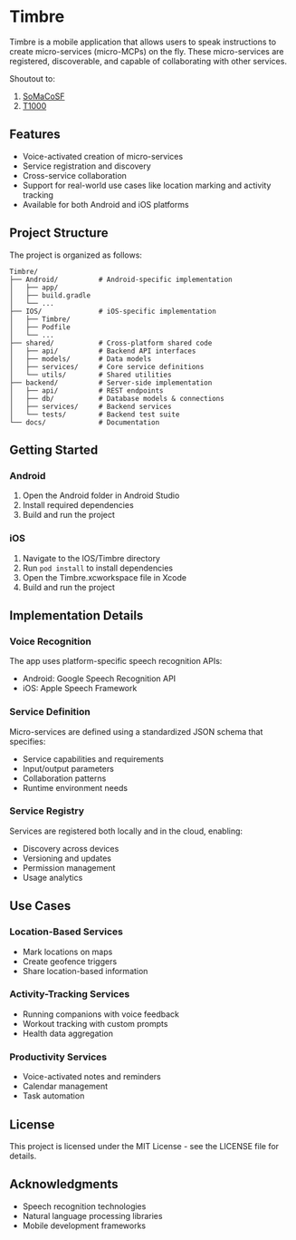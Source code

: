 # Timbre

Timbre is a mobile application that allows users to speak instructions to create micro-services (micro-MCPs) on the fly. These micro-services are registered, discoverable, and capable of collaborating with other services.

Shoutout to: 
1. [SoMaCoSF](https://forum.cursor.com/u/SoMaCoSF/summary)  
2. [T1000](https://forum.cursor.com/u/T1000/profile-hidden)  

## Features

- Voice-activated creation of micro-services
- Service registration and discovery
- Cross-service collaboration
- Support for real-world use cases like location marking and activity tracking
- Available for both Android and iOS platforms

## Project Structure

The project is organized as follows:

```
Timbre/
├── Android/          # Android-specific implementation
│   ├── app/
│   ├── build.gradle
│   └── ...
├── IOS/              # iOS-specific implementation
│   ├── Timbre/
│   ├── Podfile
│   └── ...
├── shared/           # Cross-platform shared code
│   ├── api/          # Backend API interfaces
│   ├── models/       # Data models
│   ├── services/     # Core service definitions
│   └── utils/        # Shared utilities
├── backend/          # Server-side implementation
│   ├── api/          # REST endpoints
│   ├── db/           # Database models & connections
│   ├── services/     # Backend services
│   └── tests/        # Backend test suite
└── docs/             # Documentation
```

## Getting Started

### Android

1. Open the Android folder in Android Studio
2. Install required dependencies
3. Build and run the project

### iOS

1. Navigate to the IOS/Timbre directory
2. Run `pod install` to install dependencies
3. Open the Timbre.xcworkspace file in Xcode
4. Build and run the project

## Implementation Details

### Voice Recognition

The app uses platform-specific speech recognition APIs:
- Android: Google Speech Recognition API
- iOS: Apple Speech Framework

### Service Definition

Micro-services are defined using a standardized JSON schema that specifies:
- Service capabilities and requirements
- Input/output parameters
- Collaboration patterns
- Runtime environment needs

### Service Registry

Services are registered both locally and in the cloud, enabling:
- Discovery across devices
- Versioning and updates
- Permission management
- Usage analytics

## Use Cases

### Location-Based Services

- Mark locations on maps
- Create geofence triggers
- Share location-based information

### Activity-Tracking Services

- Running companions with voice feedback
- Workout tracking with custom prompts
- Health data aggregation

### Productivity Services

- Voice-activated notes and reminders
- Calendar management
- Task automation

## License

This project is licensed under the MIT License - see the LICENSE file for details.

## Acknowledgments

- Speech recognition technologies
- Natural language processing libraries
- Mobile development frameworks 
